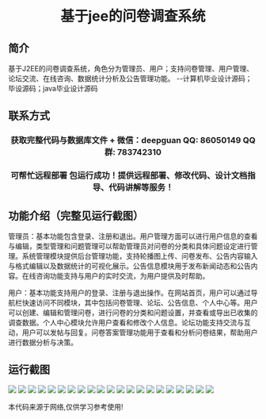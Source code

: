 <p><h1 align="center">基于jee的问卷调查系统</h1></p>

## 简介
基于J2EE的问卷调查系统，角色分为管理员、用户；支持问卷管理、用户管理、论坛交流、在线咨询、数据统计分析及公告管理功能。    --计算机毕业设计源码；毕设源码；java毕业设计源码


## 联系方式
<p><h3 align="center">获取完整代码与数据库文件 + 微信：deepguan QQ: 86050149 QQ群: 783742310</h3></p>
<p><h3 align="center">可帮忙远程部署 包运行成功！提供远程部署、修改代码、设计文档指导、代码讲解等服务！</h3></p>

## 功能介绍（完整见运行截图）
管理员：基本功能包含登录、注册和退出。用户管理方面可以进行用户信息的查看与编辑，类型管理和问题管理可以帮助管理员对问卷的分类和具体问题设定进行管理。系统管理模块提供后台管理功能，支持轮播图上传、问卷发布、公告内容输入与格式编辑以及数据统计的可视化展示。公告信息模块用于发布新闻动态和公告内容。在线咨询功能支持与用户的实时交流，为用户提供及时帮助。

用户：基本功能支持用户的登录、注册与退出操作。在网站首页，用户可以通过导航栏快速访问不同模块，其中包括问卷管理、论坛、公告信息、个人中心等。用户可以创建、编辑和管理问卷，进行问卷的分类和问题设置，并查看或导出已收集的调查数据。个人中心模块允许用户查看和修改个人信息。论坛功能支持交流与互动，用户可以发帖与回复。问卷答案管理功能用于查看和分析问卷结果，帮助用户进行数据分析与决策。


## 运行截图
![](https://bs-1329754181.cos.ap-shanghai.myqcloud.com/ssm/QuestionnaireSurveySystem/img/001.jpg)
![](https://bs-1329754181.cos.ap-shanghai.myqcloud.com/ssm/QuestionnaireSurveySystem/img/002.jpg)
![](https://bs-1329754181.cos.ap-shanghai.myqcloud.com/ssm/QuestionnaireSurveySystem/img/003.jpg)
![](https://bs-1329754181.cos.ap-shanghai.myqcloud.com/ssm/QuestionnaireSurveySystem/img/004.jpg)
![](https://bs-1329754181.cos.ap-shanghai.myqcloud.com/ssm/QuestionnaireSurveySystem/img/005.jpg)
![](https://bs-1329754181.cos.ap-shanghai.myqcloud.com/ssm/QuestionnaireSurveySystem/img/006.jpg)
![](https://bs-1329754181.cos.ap-shanghai.myqcloud.com/ssm/QuestionnaireSurveySystem/img/007.jpg)
![](https://bs-1329754181.cos.ap-shanghai.myqcloud.com/ssm/QuestionnaireSurveySystem/img/008.jpg)
![](https://bs-1329754181.cos.ap-shanghai.myqcloud.com/ssm/QuestionnaireSurveySystem/img/009.jpg)
![](https://bs-1329754181.cos.ap-shanghai.myqcloud.com/ssm/QuestionnaireSurveySystem/img/010.jpg)
![](https://bs-1329754181.cos.ap-shanghai.myqcloud.com/ssm/QuestionnaireSurveySystem/img/011.jpg)
![](https://bs-1329754181.cos.ap-shanghai.myqcloud.com/ssm/QuestionnaireSurveySystem/img/012.jpg)
![](https://bs-1329754181.cos.ap-shanghai.myqcloud.com/ssm/QuestionnaireSurveySystem/img/013.jpg)
![](https://bs-1329754181.cos.ap-shanghai.myqcloud.com/ssm/QuestionnaireSurveySystem/img/014.jpg)
![](https://bs-1329754181.cos.ap-shanghai.myqcloud.com/ssm/QuestionnaireSurveySystem/img/015.jpg)
![](https://bs-1329754181.cos.ap-shanghai.myqcloud.com/ssm/QuestionnaireSurveySystem/img/016.jpg)
![](https://bs-1329754181.cos.ap-shanghai.myqcloud.com/ssm/QuestionnaireSurveySystem/img/017.jpg)
![](https://bs-1329754181.cos.ap-shanghai.myqcloud.com/ssm/QuestionnaireSurveySystem/img/018.jpg)
![](https://bs-1329754181.cos.ap-shanghai.myqcloud.com/ssm/QuestionnaireSurveySystem/img/019.jpg)
![](https://bs-1329754181.cos.ap-shanghai.myqcloud.com/ssm/QuestionnaireSurveySystem/img/020.jpg)
![](https://bs-1329754181.cos.ap-shanghai.myqcloud.com/ssm/QuestionnaireSurveySystem/img/021.jpg)

<p>本代码来源于网络,仅供学习参考使用!</p>
